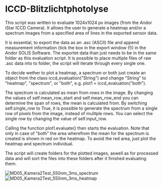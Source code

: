 # ICCD-Blitzlichtphotolyse

This script was written to evaluate 1024x1024 px images (from the Andor iStar ICCD Camera).
It allows the user to generate a heatmap and/or a spectrum images from a specified area of lines in the exported sensor data.

It is essential, to export the data as an .asc (ASCII) file and append measurement information (tick the box in the export window (!)) in the Andor SOLIS Software. 
The exportet data than just needs to be in the same folder as this evaluation script. It is possible to place multiple files of raw .asc data into to folder, the script will iterate through every single one.

To decide wether to plot a heatmap, a spectrum or both just create an object from the class iccd_evaluation("String") and change "String" to "heatmap", "spectrum", or "both", e.g. plot1 = iccd_evaluation("both").

The spectrum is calculated as mean from rows in the image. By changing the values of self.mean_row_start and self.mean_row_end you can determine the span of rows, the  mean is calculated from.
By switching self.single_row to True, it is possible to generate the spectrum from a single row of pixels from the image, instead of mulitple rows. You can select the single row by changing the value of self.input_row.

Calling the function plot1.evaluate() then starts the evaluation. Note that only in case of "both" the area wherefrom the mean for the spectrum is created is shown in red on the heatmap. To avoid the red area, just plot the heatmap and spectrum individual. 

The script will create folders for the plotted images, aswell as for processed data and will sort the files into these folders after it finished evaluating them. 


![MD05_Kamera2Test_550nm_3ms_spectrum](https://user-images.githubusercontent.com/42771712/139681283-c81d5039-95d3-4238-a660-e134d28a68f5.png)
![MD05_Kamera2Test_550nm_3ms_heatmap](https://user-images.githubusercontent.com/42771712/139681285-1a5b1f46-b010-4216-82d8-9e3995aa9dd0.png)
